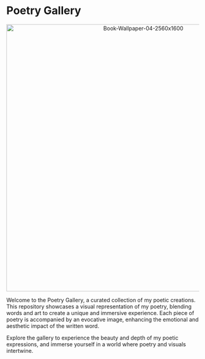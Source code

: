 # Poetry Gallery

<p align="center">
  <img src="https://github.com/gaurav-jo1/poetry-gallery/assets/93304640/b35e684c-4e99-44b0-804d-a32bfbfeed7f" alt="Book-Wallpaper-04-2560x1600" width="700" />
</p>

Welcome to the Poetry Gallery, a curated collection of my poetic creations. This repository showcases a visual representation of my poetry, blending words and art to create a unique and immersive experience. Each piece of poetry is accompanied by an evocative image, enhancing the emotional and aesthetic impact of the written word.

Explore the gallery to experience the beauty and depth of my poetic expressions, and immerse yourself in a world where poetry and visuals intertwine.
